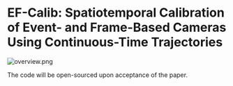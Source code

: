 # EF-Calib: Spatiotemporal Calibration of Event- and Frame-Based Cameras Using Continuous-Time Trajectories

<img src="file:///F:/Event_Camera/Joint-calibration/EF-Calib/asset/overview.png" title="" alt="overview.png" data-align="center">

The code will be open-sourced upon acceptance of the paper.
